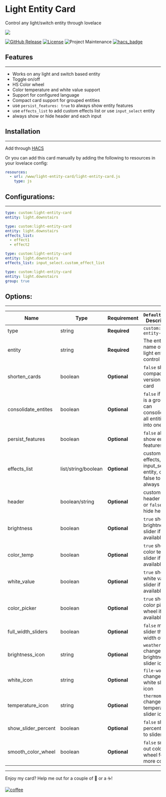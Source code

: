 # Light Entity Card
Control any light/switch entity through lovelace

<img src='https://raw.githubusercontent.com/ljmerza/light-entity-card/master/card.png' />

[![GitHub Release][releases-shield]][releases]
[![License][license-shield]](LICENSE.md)
![Project Maintenance][maintenance-shield]
[![hacs_badge](https://img.shields.io/badge/HACS-Default-orange.svg?style=for-the-badge)](https://github.com/custom-components/hacs)

## Features
---
* Works on any light and switch based entity
* Toggle on/off
* HS Color wheel
* Color temperature and white value support
* Support for configured language
* Compact card support for grouped entities
* use `persist_features: true` to always show entity features
* use `effects_list` to add custom effects list or use `input_select` entity
* always show or hide header and each input 

## Installation
---

Add through  [HACS](https://github.com/custom-components/hacs)

Or you can add this card manually by adding the following to resources in your lovelace config:

```yaml
resources:
  - url: /www/light-entity-card/light-entity-card.js
    type: js
```

## Configurations:
---
```yaml
type: custom:light-entity-card
entity: light.downstairs
```

```yaml
type: custom:light-entity-card
entity: light.downstairs
effects_list:
  - effect1
  - effect2
```

```yaml
type: custom:light-entity-card
entity: light.downstairs
effects_list: input_select.custom_effect_list
```

```yaml
type: custom:light-entity-card
entity: light.downstairs
group: true
```

## Options:
---
| Name                | Type                | Requirement  | `Default value` Description                                                 |
| ------------------- | ------------------- | ------------ | --------------------------------------------------------------------------- |
| type                | string              | **Required** | `custom:light-entity-card`                                                  |
| entity              | string              | **Required** | The entity name of the light entity to control                              |
| shorten_cards       | boolean             | **Optional** | `false` show a compact version of the card                                  |
| consolidate_entites | boolean             | **Optional** | `false` if entity is a group you can consolidate all entities into one      |
| persist_features    | boolean             | **Optional** | `false` always show entity features                                         |
| effects_list        | list/string/boolean | **Optional** | custom list of effects, an input_select entity, or set false to always hide |
| header              | boolean/string      | **Optional** | custom header name or `false` to hide header                                |
| brightness          | boolean             | **Optional** | `true` show brightness slider if available                                  |
| color_temp          | boolean             | **Optional** | `true` show color temp slider if available                                  |
| white_value         | boolean             | **Optional** | `true` show white value slider if available                                 |
| color_picker        | boolean             | **Optional** | `true` show color picker wheel if available                                 |
| full_width_sliders  | boolean             | **Optional** | `false` makes slider the full width of card                                 |
| brightness_icon     | string              | **Optional** | `weather-sunny` change the brightness slider icon                           |
| white_icon          | string              | **Optional** | `file-word-box` change the white slider icon                                |
| temperature_icon    | string              | **Optional** | `thermometer` change the temperature slider icon                            |
| show_slider_percent | boolean             | **Optional** | `false` show percent next to sliders                                        |
| smooth_color_wheel  | boolean             | **Optional** | `false` smooth out color wheel for more colors                              |

---

Enjoy my card? Help me out for a couple of :beers: or a :coffee:!

[![coffee](https://www.buymeacoffee.com/assets/img/custom_images/black_img.png)](https://www.buymeacoffee.com/JMISm06AD)


[commits-shield]: https://img.shields.io/github/commit-activity/y/ljmerza/light-entity-card.svg?style=for-the-badge
[commits]: https://github.com/ljmerza/light-entity-card/commits/master
[license-shield]: https://img.shields.io/github/license/ljmerza/light-entity-card.svg?style=for-the-badge
[maintenance-shield]: https://img.shields.io/badge/maintainer-Leonardo%20Merza%20%40ljmerza-blue.svg?style=for-the-badge
[releases-shield]: https://img.shields.io/github/release/ljmerza/light-entity-card.svg?style=for-the-badge
[releases]: https://github.com/ljmerza/light-entity-card/releases
